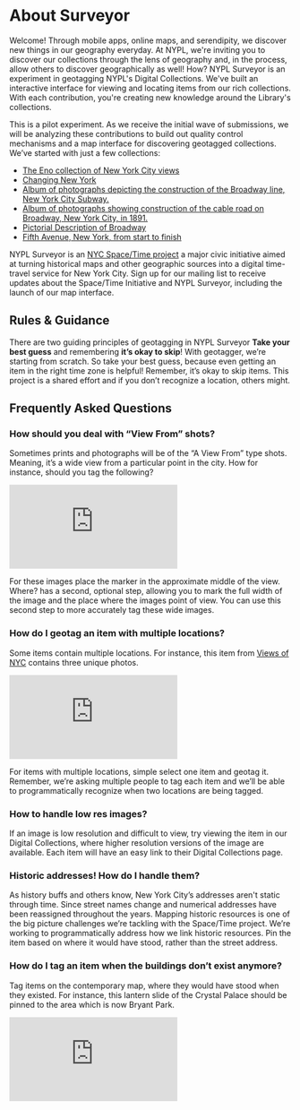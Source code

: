 # About Surveyor
Welcome! Through mobile apps, online maps, and serendipity, we discover new things in our geography everyday. At NYPL, we're inviting you to discover our collections through the lens of geography and, in the process, allow others to discover geographically as well! How? NYPL Surveyor is an experiment in geotagging NYPL's Digital Collections. We've built an interactive interface for viewing and locating items from our rich collections. With each contribution, you're creating new knowledge around the Library's collections.

This is a pilot experiment. As we receive the initial wave of submissions, we will be analyzing these contributions to build out quality control mechanisms and a map interface for discovering geotagged collections. We’ve started with just a few collections:  

* [The Eno collection of New York City views](http://digitalcollections.nypl.org/collections/the-eno-collection-of-new-york-city-views#/?tab=about)  
* [Changing New York](http://digitalcollections.nypl.org/collections/changing-new-york#/?tab=about)  
* [Album of photographs depicting the construction of the Broadway line, New York City Subway.](http://digitalcollections.nypl.org/collections/album-of-photographs-depicting-the-construction-of-the-broadway-line-new-york#/?tab=about)  
* [Album of photographs showing construction of the cable road on Broadway, New York City, in 1891.](http://digitalcollections.nypl.org/collections/album-of-photographs-showing-construction-of-the-cable-road-on-broadway-new-york#/?tab=about)  
* [Pictorial Description of Broadway](http://digitalcollections.nypl.org/collections/pictorial-description-of-broadway#/?tab=about)  
* [Fifth Avenue, New York, from start to finish](http://digitalcollections.nypl.org/collections/fifth-avenue-new-york-from-start-to-finish#/?tab=about)  

NYPL Surveyor is an [NYC Space/Time project](http://spacetime.nypl.org/) a major civic initiative aimed at turning historical maps and other geographic sources into a digital time-travel service for New York City. Sign up for our mailing list to receive updates about the Space/Time Initiative and NYPL Surveyor, including the launch of our map interface.

## Rules & Guidance
There are two guiding principles of geotagging in NYPL Surveyor **Take your best guess** and remembering **it’s okay to skip**! With geotagger, we’re starting from scratch. So take your best guess, because even getting an item in the right time zone is helpful! Remember, it’s okay to skip items. This project is a shared effort and if you don’t recognize a location, others might.

## Frequently Asked Questions

### How should you deal with “View From” shots?
Sometimes prints and photographs will be of the “A View From” type shots. Meaning, it’s a wide view from a particular point in the city. How for instance, should you tag the following?   

![The south prospect of the city of New York, in North America](http://images.nypl.org/index.php?id=53913&t=w)

For these images place the marker in the approximate middle of the view. Where? has a second, optional step, allowing you to mark the full width of the image and the place where the images point of view. You can use this second step to more accurately tag these wide images.  

### How do I geotag an item with multiple locations?

Some items contain multiple locations. For instance, this item from [Views of NYC](http://digitalcollections.nypl.org/items/510d47dc-a06f-a3d9-e040-e00a18064a99) contains three unique photos.

![Bronx: 3rd Avenue - 135th Street](http://images.nypl.org/index.php?id=700001F&t=w)

For items with multiple locations, simple select one item and geotag it. Remember, we’re asking multiple people to tag each item and we’ll be able to programmatically recognize when two locations are being tagged.  

### How to handle low res images?

If an image is low resolution and difficult to view, try viewing the item in our Digital Collections, where higher resolution versions of the image are available. Each item will have an easy link to their Digital Collections page.  

### Historic addresses! How do I handle them?

As history buffs and others know, New York City’s addresses aren't  static through time. Since street names change and numerical addresses have been reassigned throughout the years. Mapping historic resources is one of the big picture challenges we’re tackling with the Space/Time project. We’re working to programmatically address how we link historic resources. Pin the item based on where it would have stood, rather than the street address.

### How do I tag an item when the buildings don’t exist anymore?

Tag items on the contemporary map, where they would have stood when they existed. For instance, this lantern slide of the Crystal Palace should be pinned to the area which is now Bryant Park.  

 ![Crystal Palace, ca. 1853, from an engraving](http://images.nypl.org/index.php?id=465509&t=w)
